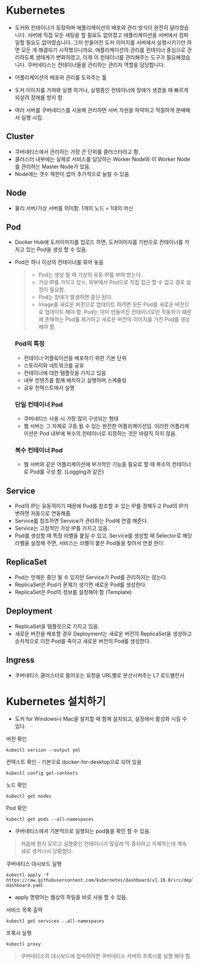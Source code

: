 # Kubernetes
- 도커와 컨테이너가 등장하며 애플리케이션의 배포와 관리 방식이 완전히 달라졌습니다. 서버에 직접 모든 세팅을 할 필요도 없어졌고 애플리케이션을 서버에서 컴파일할 필요도 없어졌습니다. 그저 만들어진 도커 이미지를 서버에서 실행시키기만 하면 모든 게 해결되기 시작했으니까요. 애플리케이션의 관리를 컨테이너 중심으로 관리하도록 생태계가 변화하였고, 이제 이 컨테이너를 관리해주는 도구가 필요해졌습니다. 쿠버네티스는 컨테이너들을 관리하는 관리자 역할을 담당합니다.

- 어플리케이션의 배포와 관리를 도와주는 툴
- 도커 이미지를 가져와 실행 하거나, 실행중인 컨테이너에 장애가 생겼을 때 빠르게 되살려 장애를 방지 함.
- 여러 서버를 쿠버네티스를 사용해 관리하면 서버 자원을 파악하고 적절하게 분배해서 실행 시킴.

## Cluster
- 쿠버네티스에서 관리하는 가장 큰 단위를 클러스터라고 함.
- 클러스터 내부에는 실제로 서비스를 담당하는 Worker Node와 이 Worker Node를 관리하는 Master Node가 있음.
- Node에는 갯수 제한이 없어 추가적으로 늘릴 수 있음

## Node
- 물리 서버/가상 서버를 의미함. 1개의 노드 = 1대의 머신

## Pod
- Docker Hub에 도커이미지를 업로드 하면, 도커이미지를 기반으로 컨테이너를 가지고 있는 Pod을 생성 할 수 있음.
- Pod은 하나 이상의 컨테이너를 묶어 놓음
  > - Pod는 생성 될 때 가상의 유동 IP를 부여 받는다.
  > - 가상 IP를 가지고 있ㅇ, 외부에서 Pod으로 직접 접근 할 수 없고 경로 설정이 필요함.
  > - Pod는 장애가 발생하면 중단 된다. 
  > - Image를 새로운 버전으로 업데이트 하려면 모든 Pod를 새로운 버전으로 업데이트 해야 함. Pod는 이미 만들어진 컨테이너로만 작동하기 떄문에 존재하는 Pod를 제거하고 새로운 버전의 이미지를 가진 Pod를 생성해야 함.
  
  ### Pod의 특징
  - 컨테이너 어플맄이션을 배포하기 위한 기본 단위
  - 스토리지와 네트워크를 공유
  - 컨테이너에 대한 템플릿을 가지고 있음
  - 내부 컨텐츠를 함께 배치하고 실행하며 스케줄링
  - 공유 컨텍스트에서 실행
  
  ### 단일 컨테이너 Pod
  - 쿠버네티스 사용 시 가장 많이 구성되는 형태
  - 웹 서버는 그 자체로 구동 될 수 있는 완전한 어플리케이션임. 이러한 어플리케이션은 Pod 내부에 복수의 컨테이너로 지정하는 것은 바람직 하지 않음.
  ### 복수 컨테이너 Pod
  - 웹 서버와 같은 어플리케이션에 부가적인 기능을 필요로 할 때 복수의 컨테이너로 Pod를 구성 함. (Logging과 같은)

  
## Service
- Pod의 IP는 유동적이기 때문에 Pod를 참조할 수 있는 IP를 정해두고 Pod의 IP가 변하면 자동으로 연동해줌
- Service를 참조하면 Service가 관리하는 Pod에 연결 해준다.
- Service는 고정적인 가상 IP를 가지고 있음.
- Pod를 생성할 때 특정 라벨을 붙일 수 있고, Service를 생성할 때 Selector로 해당 라벨을 설정해 주면, 서비스는 라벨이 붙은 Pod들을 찾아서 연결 한다.

## ReplicaSet
- Pod는 언제든 중단 될 수 있지만 Service가 Pod를 관리하지는 않는다.
- ReplicaSet은 Pod가 문제가 생기면 새로운 Pod를 생성한다.
- ReplicaSet은 Pod의 정보를 설정해야 함 (Template)

## Deployment
- ReplicaSet을 템플릿으로 가지고 있음.
- 새로운 버전을 배포할 경우 Deployment는 새로운 버전의 ReplicaSet을 생성하고 순차적으로 이전 Pod를 죽이고 새로운 버전의 Pod를 생성한다. 

## Ingress
- 쿠버네티스 클러스터로 들어오는 요청을 URL별로 분산시켜주는 L7 로드밸런서

# Kubernetes 설치하기
- 도커 for Windows나 Mac을 설치할 때 함께 설치되고, 설정에서 활성화 시킬 수 있다.

버전 확인

```
kubectl version --output yml
```

컨텍스트 확인 - 기본으로 docker-for-desktop으로 되어 있음

```
kubectl config get-contexts
```

노드 확인

```
kubectl get nodes
```

Pod 확인

```
kubectl get pods --all-namespaces
```
  - 쿠버네티스에서 기본적으로 실행되는 pod들을 확인 할 수 있음. 
> 처음에 뭔지 모르고 실행중인 컨테이너가 많길레 막 중지하고 삭제하는데 계속 새로 생겨나서 당황했다.


쿠버네티스 대시보드 실행

```
kubectl apply -f https://raw.githubusercontent.com/kubernetes/dashboard/v1.10.0/src/deploy/recommended/kubernetes-dashboard.yaml

``` 
  - apply 명령어는 웹상의 파일을 바로 사용 할 수 있음.
  
서비스 목록 출력

```
kubectl get services --all-namespaces
```

프록시 실행
```
kubectl proxy
```
> 쿠버네티스의 대시보드에 접속하려면 쿠버네티스 서버의 프록시를 실행 해야 함.
